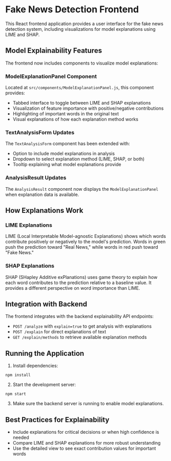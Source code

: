 # Fake News Detection Frontend

This React frontend application provides a user interface for the fake news detection system, including visualizations for model explanations using LIME and SHAP.

## Model Explainability Features

The frontend now includes components to visualize model explanations:

### ModelExplanationPanel Component

Located at `src/components/ModelExplanationPanel.js`, this component provides:

- Tabbed interface to toggle between LIME and SHAP explanations
- Visualization of feature importance with positive/negative contributions
- Highlighting of important words in the original text
- Visual explanations of how each explanation method works

### TextAnalysisForm Updates

The `TextAnalysisForm` component has been extended with:

- Option to include model explanations in analysis
- Dropdown to select explanation method (LIME, SHAP, or both)
- Tooltip explaining what model explanations provide

### AnalysisResult Updates

The `AnalysisResult` component now displays the `ModelExplanationPanel` when explanation data is available.

## How Explanations Work

### LIME Explanations

LIME (Local Interpretable Model-agnostic Explanations) shows which words contribute positively or negatively to the model's prediction. Words in green push the prediction toward "Real News," while words in red push toward "Fake News."

### SHAP Explanations

SHAP (SHapley Additive exPlanations) uses game theory to explain how each word contributes to the prediction relative to a baseline value. It provides a different perspective on word importance than LIME.

## Integration with Backend

The frontend integrates with the backend explainability API endpoints:

- `POST /analyze` with `explain=true` to get analysis with explanations
- `POST /explain` for direct explanations of text
- `GET /explain/methods` to retrieve available explanation methods

## Running the Application

1. Install dependencies:
```
npm install
```

2. Start the development server:
```
npm start
```

3. Make sure the backend server is running to enable model explanations.

## Best Practices for Explainability

- Include explanations for critical decisions or when high confidence is needed
- Compare LIME and SHAP explanations for more robust understanding
- Use the detailed view to see exact contribution values for important words 